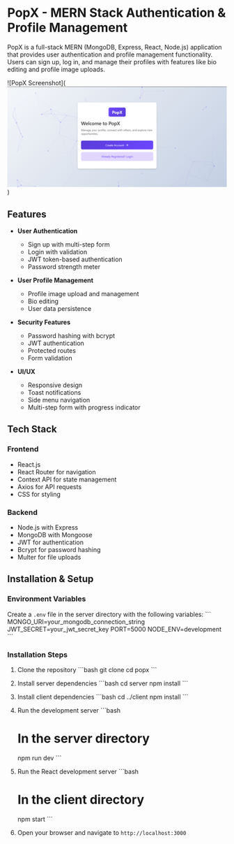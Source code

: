 # PopX - MERN Stack Authentication & Profile Management

PopX is a full-stack MERN (MongoDB, Express, React, Node.js) application that provides user authentication and profile management functionality. Users can sign up, log in, and manage their profiles with features like bio editing and profile image uploads.

![PopX Screenshot](![alt text](image.png))

## Features

- **User Authentication**
  - Sign up with multi-step form
  - Login with validation
  - JWT token-based authentication
  - Password strength meter

- **User Profile Management**
  - Profile image upload and management
  - Bio editing
  - User data persistence

- **Security Features**
  - Password hashing with bcrypt
  - JWT authentication
  - Protected routes
  - Form validation

- **UI/UX**
  - Responsive design
  - Toast notifications
  - Side menu navigation
  - Multi-step form with progress indicator

## Tech Stack

### Frontend
- React.js
- React Router for navigation
- Context API for state management
- Axios for API requests
- CSS for styling

### Backend
- Node.js with Express
- MongoDB with Mongoose
- JWT for authentication
- Bcrypt for password hashing
- Multer for file uploads


## Installation & Setup

### Environment Variables
Create a `.env` file in the server directory with the following variables:
\`\`\`
MONGO_URI=your_mongodb_connection_string
JWT_SECRET=your_jwt_secret_key
PORT=5000
NODE_ENV=development
\`\`\`

### Installation Steps

1. Clone the repository
   \`\`\`bash
   git clone
   cd popx
   \`\`\`

2. Install server dependencies
   \`\`\`bash
   cd server
   npm install
   \`\`\`

3. Install client dependencies
   \`\`\`bash
   cd ../client
   npm install
   \`\`\`

4. Run the development server
   \`\`\`bash
   # In the server directory
   npm run dev
   \`\`\`

5. Run the React development server
   \`\`\`bash
   # In the client directory
   npm start
   \`\`\`

6. Open your browser and navigate to `http://localhost:3000`

